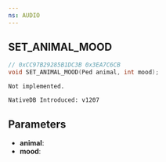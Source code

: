 ```yaml
---
ns: AUDIO
---
```

## SET_ANIMAL_MOOD

```c
// 0xCC97B29285B1DC3B 0x3EA7C6CB
void SET_ANIMAL_MOOD(Ped animal, int mood);
```

```
Not implemented.

NativeDB Introduced: v1207
```

## Parameters
* **animal**:
* **mood**:
